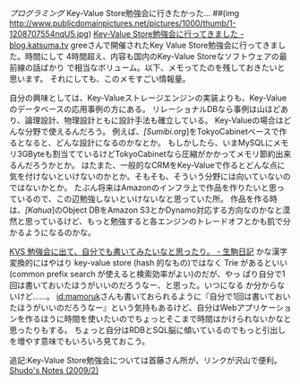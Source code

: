 *プログラミング* Key-Value Store勉強会に行きたかった...
##(img http://www.publicdomainpictures.net/pictures/1000/thumb/1-1208707554nqU5.jpg)
 [Key-Value Store勉強会に行ってきました - blog.katsuma.tv](http://blog.katsuma.tv/2009/02/key_value_store_study.html)
 greeさんで開催されたKey Value Store勉強会に行ってきました。時間にして
 4時間超え、内容も国内のKey-Value Storeなソフトウェアの最前線の話ばかり
 で相当なボリューム。以下、メモってたのを残しておきたいと思います。
それにしても、このメモすごい情報量。

自分の興味としては、Key-Valueストレージエンジンの実装よりも、Key-Valueのデータベースの応用事例の方にある。
リレーショナルDBなら事例は山ほどあり、論理設計、物理設計ともに設計手法も確立している。
Key-Valueの場合はどんな分野で使えるんだろう。
例えば、*[Sumibi.org*]をTokyoCabinetベースで作るとなると、どんな設計になるのかなとか。
もしかしたら、いまMySQLにメモリ3GByteも割当てているけどTokyoCabinetなら圧縮がかかってメモリ節約出来るんだろうかとか。
はたまた、一般的なCRMをKey-Valueで作るとどんな点に気を付けないといけないのかとか。そもそも、そういう分野には向いていないのではないかとか。
たぶん将来はAmazonのインフラ上で作品を作りたいと思っているので、この辺勉強しないといけないなと思っていた所。
作品を作る時は、*[Kahua*]のObject DBをAmazon S3とかDynamo対応する方向なのかなと漠然と思っているけど、もっと勉強すると各エンジンのトレードオフとかも肌で分かるようになるのかな。

 [KVS 勉強会に出て、自分でも書いてみたいなと思ったり。 - 生駒日記](http://d.hatena.ne.jp/mamoruk/20090220/p1)
 かな漢字変換的にはやはり key-value store (hash 的なもの)ではなく Trie
 があるといい(common prefix search が使えると検索効率がよい)のだが、やっ
 ぱり自分で1回は書いておいたほうがいいのだろうなー、と思った。いつになる
 か分からないけど……。
[id:mamoruk](http://d.hatena.ne.jp/mamoruk/about)さんも書いておられるように『自分で1回は書いておいたほうがいいのだろうなー』という気持もあるけど、自分はWebアプリケーションを作るほうに時間を使いたいのでちょっとそこまで時間はかけられないかなと思ったりもする。
ちょっと自分はRDBとSQL脳に傾いているのでもっと引出しを増やす意味でもいろいろ見ておこう。

追記:Key-Value Store勉強会については首藤さん所が、リンクが沢山で便利。
 [Shudo's Notes (2009/2)](http://www.shudo.net/diary/2009feb.html#20090220)

